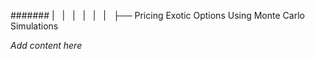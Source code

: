 ####### |   |   |   |   |   |   ├── Pricing Exotic Options Using Monte Carlo Simulations

*Add content here*